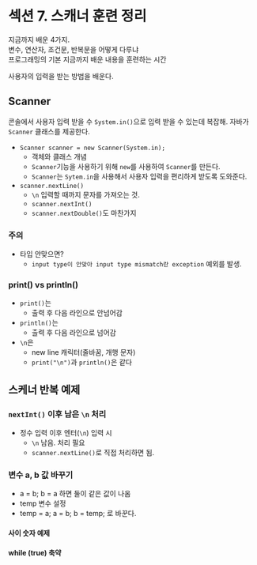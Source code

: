 # 섹션 7. 스캐너 훈련 정리
지금까지 배운 4가지.  
변수, 연산자, 조건문, 반복문을 어떻게 다루냐    
프로그래밍의 기본
지금까지 배운 내용을 훈련하는 시간

사용자의 입력을 받는 방법을 배운다.  

## Scanner
콘솔에서 사용자 입력 받을 수
`System.in()`으로 입력 받을 수 있는데 복잡해.
자바가 `Scanner` 클래스를 제공한다.

- `Scanner scanner = new Scanner(System.in);`
    - 객체와 클래스 개념
    - `Scanner`기능을 사용하기 위해 `new`를 사용하여 `Scanner`를 만든다.
    - `Scanner`는 `Sytem.in`을 사용해서 사용자 입력을 편리하게 받도록 도와준다.
- `scanner.nextLine()`
  - `\n` 입력할 때까지 문자를 가져오는 것.
  - `scanner.nextInt()`
  - `scanner.nextDouble()`도 마찬가지

### 주의
- 타입 안맞으면?
  - `input type이 안맞아 input type mismatch란 exception` 예외를 발생.

### print() vs println()
- `print()`는 
  - 출력 후  다음 라인으로 안넘어감
- `println()`는 
  - 출력 후 다음 라인으로 넘어감
- `\n`은 
  - new line 캐릭터(줄바꿈, 개행 문자)
  - `print("\n")`과 `println()`은 같다


## 스케너 반복 예제

### `nextInt()` 이후 남은 `\n` 처리
- 정수 입력 이후 엔터(`\n`) 입력 시 
  - `\n` 남음. 처리 필요
  - `scanner.nextLine()`로 직접 처리하면 됨.

### 변수 a, b 값 바꾸기
- a = b; b = a 하면 둘이 같은 값이 나옴
- temp 변수 설정
- temp = a; a = b; b = temp; 로 바꾼다.
#### 사이 숫자 예제

#### while (true) 축약